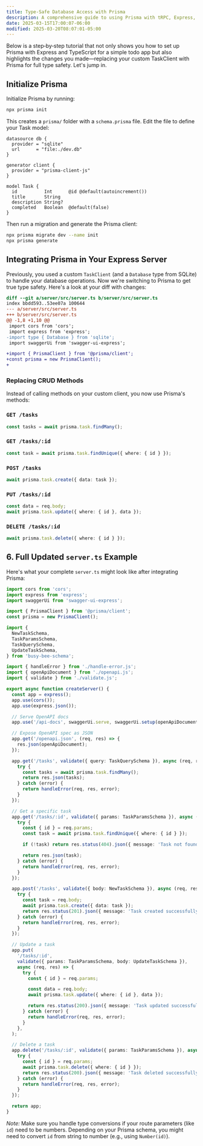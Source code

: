 ```yaml
---
title: Type-Safe Database Access with Prisma
description: A comprehensive guide to using Prisma with tRPC, Express, and TypeScript for end-to-end type safety in your database operations.
date: 2025-03-15T17:00:07-06:00
modified: 2025-03-20T08:07:01-05:00
---
```


Below is a step‑by‑step tutorial that not only shows you how to set up Prisma with Express and TypeScript for a simple todo app but also highlights the changes you made—replacing your custom TaskClient with Prisma for full type safety. Let's jump in.

## Initialize Prisma

Initialize Prisma by running:

```bash
npx prisma init
```

This creates a `prisma/` folder with a `schema.prisma` file. Edit the file to define your Task model:

```prisma
datasource db {
  provider = "sqlite"
  url      = "file:./dev.db"
}

generator client {
  provider = "prisma-client-js"
}

model Task {
  id          Int      @id @default(autoincrement())
  title       String
  description String?
  completed   Boolean  @default(false)
}
```

Then run a migration and generate the Prisma client:

```bash
npx prisma migrate dev --name init
npx prisma generate
```

## Integrating Prisma in Your Express Server

Previously, you used a custom `TaskClient` (and a `Database` type from SQLite) to handle your database operations. Now we're switching to Prisma to get true type safety. Here's a look at your diff with changes:

```diff
diff --git a/server/src/server.ts b/server/src/server.ts
index bbdd593..53ee07a 100644
--- a/server/src/server.ts
+++ b/server/src/server.ts
@@ -1,8 +1,10 @@
 import cors from 'cors';
 import express from 'express';
-import type { Database } from 'sqlite';
 import swaggerUi from 'swagger-ui-express';

+import { PrismaClient } from '@prisma/client';
+const prisma = new PrismaClient();
+
```

### Replacing CRUD Methods

Instead of calling methods on your custom client, you now use Prisma's methods:

### `GET /tasks`

```typescript
const tasks = await prisma.task.findMany();
```

### `GET /tasks/:id`

```typescript
const task = await prisma.task.findUnique({ where: { id } });
```

### `POST /tasks`

```typescript
await prisma.task.create({ data: task });
```

### `PUT /tasks/:id`

```typescript
const data = req.body;
await prisma.task.update({ where: { id }, data });
```

### `DELETE /tasks/:id`

```typescript
await prisma.task.delete({ where: { id } });
```

## 6. Full Updated `server.ts` Example

Here's what your complete `server.ts` might look like after integrating Prisma:

```typescript
import cors from 'cors';
import express from 'express';
import swaggerUi from 'swagger-ui-express';

import { PrismaClient } from '@prisma/client';
const prisma = new PrismaClient();

import {
  NewTaskSchema,
  TaskParamsSchema,
  TaskQuerySchema,
  UpdateTaskSchema,
} from 'busy-bee-schema';

import { handleError } from './handle-error.js';
import { openApiDocument } from './openapi.js';
import { validate } from './validate.js';

export async function createServer() {
  const app = express();
  app.use(cors());
  app.use(express.json());

  // Serve OpenAPI docs
  app.use('/api-docs', swaggerUi.serve, swaggerUi.setup(openApiDocument));

  // Expose OpenAPI spec as JSON
  app.get('/openapi.json', (req, res) => {
    res.json(openApiDocument);
  });

  app.get('/tasks', validate({ query: TaskQuerySchema }), async (req, res) => {
    try {
      const tasks = await prisma.task.findMany();
      return res.json(tasks);
    } catch (error) {
      return handleError(req, res, error);
    }
  });

  // Get a specific task
  app.get('/tasks/:id', validate({ params: TaskParamsSchema }), async (req, res) => {
    try {
      const { id } = req.params;
      const task = await prisma.task.findUnique({ where: { id } });

      if (!task) return res.status(404).json({ message: 'Task not found' });

      return res.json(task);
    } catch (error) {
      return handleError(req, res, error);
    }
  });

  app.post('/tasks', validate({ body: NewTaskSchema }), async (req, res) => {
    try {
      const task = req.body;
      await prisma.task.create({ data: task });
      return res.status(201).json({ message: 'Task created successfully' });
    } catch (error) {
      return handleError(req, res, error);
    }
  });

  // Update a task
  app.put(
    '/tasks/:id',
    validate({ params: TaskParamsSchema, body: UpdateTaskSchema }),
    async (req, res) => {
      try {
        const { id } = req.params;

        const data = req.body;
        await prisma.task.update({ where: { id }, data });

        return res.status(200).json({ message: 'Task updated successfully' });
      } catch (error) {
        return handleError(req, res, error);
      }
    },
  );

  // Delete a task
  app.delete('/tasks/:id', validate({ params: TaskParamsSchema }), async (req, res) => {
    try {
      const { id } = req.params;
      await prisma.task.delete({ where: { id } });
      return res.status(200).json({ message: 'Task deleted successfully' });
    } catch (error) {
      return handleError(req, res, error);
    }
  });

  return app;
}
```

_Note:_ Make sure you handle type conversions if your route parameters (like `id`) need to be numbers. Depending on your Prisma schema, you might need to convert `id` from string to number (e.g., using `Number(id)`).
